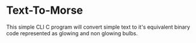 # Text-To-Morse
This simple CLI C program will convert simple text to it's equivalent binary code represented as glowing and non glowing bulbs.
